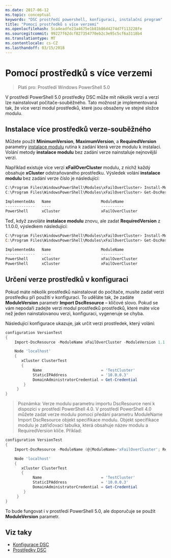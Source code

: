 ```yaml
---
ms.date: 2017-06-12
ms.topic: conceptual
keywords: "DSC prostředí powershell, konfiguraci, instalační program"
title: "Pomocí prostředků s více verzemi"
ms.openlocfilehash: 5ca4eadfe23a4675e1b81b86d4274d7f113228fe
ms.sourcegitcommit: 99227f62dcf827354770eb2c3e95c5cf6a3118b4
ms.translationtype: MT
ms.contentlocale: cs-CZ
ms.lasthandoff: 03/15/2018
---
```

# <a name="using-resources-with-multiple-versions"></a>Pomocí prostředků s více verzemi

> Platí pro: Prostředí Windows PowerShell 5.0

V prostředí PowerShell 5.0 prostředky DSC může mít několik verzí a verzí lze nainstalovat počítače-souběžného. Tato možnost je implementovaná tak, že více verzí modul prostředků, které jsou obsaženy ve stejné složce modulu.

## <a name="installing-multiple-resource-versions-side-by-side"></a>Instalace více prostředků verze-souběžného

Můžete použít **MinimumVersion**, **MaximumVersion**, a **RequiredVersion** parametry [instalace modulu](https://technet.microsoft.com/library/dn807162.aspx) rutina k zadání která verze modulu k instalaci. Volání metody **instalace modulu** bez zadání verze nainstaluje nejnovější verzi.

Například existuje více verzí **xFailOverCluster** modulu, z nichž každý obsahuje **xCluster** odstraňovaného prostředku. Výsledek volání **instalace modulu** bez zadání verze číslo je následující:

```powershell
C:\Program Files\WindowsPowerShell\Modules\xFailOverCluster> Install-Module xFailOverCluster
C:\Program Files\WindowsPowerShell\Modules\xFailOverCluster> Get-DscResource xCluster

ImplementedAs   Name                      ModuleName                     Version    Properties
-------------   ----                      ----------                     -------    ----------
PowerShell      xCluster                  xFailOverCluster               1.2.0.0    {DomainAdministratorCredential, ...
```

Teď, když zavoláte **instalace modulu** znovu, ale zadat **RequiredVersion** z 1.1.0.0, výsledkem následující:

```powershell
C:\Program Files\WindowsPowerShell\Modules\xFailOverCluster> Install-Module xFailOverCluster -RequiredVersion 1.1
C:\Program Files\WindowsPowerShell\Modules\xFailOverCluster> Get-DscResource xCluster

ImplementedAs   Name                      ModuleName                     Version    Properties
-------------   ----                      ----------                     -------    ----------
PowerShell      xCluster                  xFailOverCluster               1.1        {DomainAdministratorCredential, Name, ...
PowerShell      xCluster                  xFailOverCluster               1.2.0.0    {DomainAdministratorCredential, Name, ...
```

## <a name="specifying-a-resource-version-in-a-configuration"></a>Určení verze prostředků v konfiguraci

Pokud máte několik prostředků nainstalovat do počítače, musíte zadat verzi prostředku při použití v konfiguraci. To uděláte tak, že zadáte **ModuleVersion** parametr **Import DscResource** – klíčové slovo. Pokud se vám nepodaří zadejte verzi modul prostředků prostředků, které máte více než jeden nainstalovanou verzi, konfiguraci, vygeneruje se chyba.

Následující konfigurace ukazuje, jak určit verzi prostředek, který volání:

```powershell
configuration VersionTest
{
    Import-DscResource -ModuleName xFailOverCluster -ModuleVersion 1.1

    Node 'localhost'
    {
       xCluster ClusterTest
       {
            Name                          = 'TestCluster'
            StaticIPAddress               = '10.0.0.3'
            DomainAdministratorCredential = Get-Credential
        }
     }
}     
```

>Poznámka: Verze modulu parametru importu DscResource není k dispozici v prostředí PowerShell 4.0. V prostředí PowerShell 4.0 můžete zadat verze modulu pomocí předání parametru ModuleName Import DscResource objekt specifikace modulu. Objekt specifikace modulu je zatřiďovací tabulka, která obsahuje název modulu a RequiredVersion klíče. Příklad:

```powershell
configuration VersionTest
{
    Import-DscResource -ModuleName (@{ModuleName='xFailOverCluster'; RequiredVersion='1.1'} )

    Node 'localhost'
    {
       xCluster ClusterTest
       {
            Name                          = 'TestCluster'
            StaticIPAddress               = '10.0.0.3'
            DomainAdministratorCredential = Get-Credential
        }
     }
}     
```

To bude fungovat i v prostředí PowerShell 5.0, ale doporučuje se použít **ModuleVersion** parametr.

## <a name="see-also"></a>Viz taky
* [Konfigurace DSC](configurations.md)
* [Prostředky DSC](resources.md)


